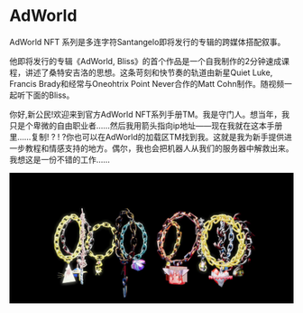 # AdWorld

AdWorld NFT 系列是多连字符Santangelo即将发行的专辑的跨媒体搭配叙事。

他即将发行的专辑《AdWorld, Bliss》的首个作品是一个自我制作的2分钟速成课程，讲述了桑特安吉洛的思想。这条苛刻和快节奏的轨道由新星Quiet Luke, Francis Brady和经常与Oneohtrix Point Never合作的Matt Cohn制作。随视频一起听下面的Bliss。

你好,新公民!欢迎来到官方AdWorld NFT系列手册TM。我是守门人。想当年，我只是个卑微的自由职业者……然后我用箭头指向ip地址——现在我就在这本手册里……复制! ? ! ?你也可以在AdWorld的加载区TM找到我。这就是我为新手提供进一步教程和情感支持的地方。偶尔，我也会把机器人从我们的服务器中解救出来。我想这是一份不错的工作……

![nft](d8205215-9b94-4cd0-8963-817e21deca31.jpg)
